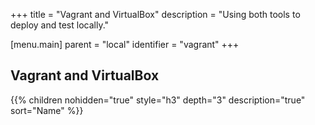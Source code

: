 +++
title = "Vagrant and VirtualBox"
description = "Using both tools to deploy and test locally."

[menu.main]
parent = "local"
identifier = "vagrant"
+++

## Vagrant and VirtualBox  

{{% children nohidden="true" style="h3" depth="3" description="true" sort="Name" %}}
